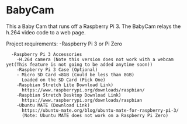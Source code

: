 # BabyCam
This a Baby Cam that runs off a Raspberry Pi 3. The BabyCam relays the h.264 video code to a web page.  


Project requirements:
	  -Raspberry Pi 3 or Pi Zero 
	
	  -Raspberry Pi 3 Accessories 
	    -H.264 camera (Note this version does not work with a webcam yet(This feature is not going to be added anytime soon))  
	    -Raspberry Pi 3 Case (Optional) 
	    - Micro SD Card <8GB (Could be less than 8GB)  
	      Loaded on the SD Card (Pick One)
		-Raspbian Stretch Lite Download Link)
		  https://www.raspberrypi.org/downloads/raspbian/
		-Raspbian Stretch Desktop Download Link)
		  https://www.raspberrypi.org/downloads/raspbian   
		-Ubuntu MATE (Download Link) 
		  https://ubuntu-mate.org/blog/ubuntu-mate-for-raspberry-pi-3/
		  (Note: Ubuntu MATE does not work on a Raspberry Pi Zero)
          
    
        
